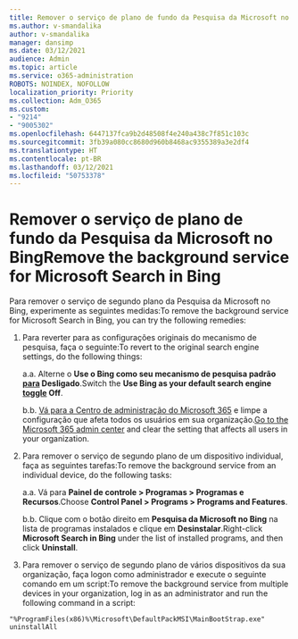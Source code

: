 ```yaml
---
title: Remover o serviço de plano de fundo da Pesquisa da Microsoft no Bing
ms.author: v-smandalika
author: v-smandalika
manager: dansimp
ms.date: 03/12/2021
audience: Admin
ms.topic: article
ms.service: o365-administration
ROBOTS: NOINDEX, NOFOLLOW
localization_priority: Priority
ms.collection: Adm_O365
ms.custom:
- "9214"
- "9005302"
ms.openlocfilehash: 6447137fca9b2d48508f4e240a438c7f851c103c
ms.sourcegitcommit: 3fb39a080cc8680d960b8468ac9355389a3e2df4
ms.translationtype: HT
ms.contentlocale: pt-BR
ms.lasthandoff: 03/12/2021
ms.locfileid: "50753378"
---
```

# <a name="remove-the-background-service-for-microsoft-search-in-bing"></a><span data-ttu-id="d52bb-102">Remover o serviço de plano de fundo da Pesquisa da Microsoft no Bing</span><span class="sxs-lookup"><span data-stu-id="d52bb-102">Remove the background service for Microsoft Search in Bing</span></span>

<span data-ttu-id="d52bb-103">Para remover o serviço de segundo plano da Pesquisa da Microsoft no Bing, experimente as seguintes medidas:</span><span class="sxs-lookup"><span data-stu-id="d52bb-103">To remove the background service for Microsoft Search in Bing, you can try the following remedies:</span></span>

1. <span data-ttu-id="d52bb-104">Para reverter para as configurações originais do mecanismo de pesquisa, faça o seguinte:</span><span class="sxs-lookup"><span data-stu-id="d52bb-104">To revert to the original search engine settings, do the following things:</span></span>

    <span data-ttu-id="d52bb-105">a.</span><span class="sxs-lookup"><span data-stu-id="d52bb-105">a.</span></span> <span data-ttu-id="d52bb-106">Alterne o **Use o Bing como seu mecanismo de pesquisa padrão [para](https://docs.microsoft.com/deployoffice/microsoft-search-bing#change-whether-bing-is-the-default-search-engine-for-google-chrome) Desligado**.</span><span class="sxs-lookup"><span data-stu-id="d52bb-106">Switch the **Use Bing as your default search engine [toggle](https://docs.microsoft.com/deployoffice/microsoft-search-bing#change-whether-bing-is-the-default-search-engine-for-google-chrome) Off**.</span></span>

    <span data-ttu-id="d52bb-107">b.</span><span class="sxs-lookup"><span data-stu-id="d52bb-107">b.</span></span> <span data-ttu-id="d52bb-108">[Vá para a Centro de administração do Microsoft 365](https://docs.microsoft.com/deployoffice/microsoft-search-bing#configure-the-setting-in-the-microsoft-365-admin-center-to-allow-the-extension-to-be-installed) e limpe a configuração que afeta todos os usuários em sua organização.</span><span class="sxs-lookup"><span data-stu-id="d52bb-108">[Go to the Microsoft 365 admin center](https://docs.microsoft.com/deployoffice/microsoft-search-bing#configure-the-setting-in-the-microsoft-365-admin-center-to-allow-the-extension-to-be-installed) and clear the setting that affects all users in your organization.</span></span>

2. <span data-ttu-id="d52bb-109">Para remover o serviço de segundo plano de um dispositivo individual, faça as seguintes tarefas:</span><span class="sxs-lookup"><span data-stu-id="d52bb-109">To remove the background service from an individual device, do the following tasks:</span></span>

    <span data-ttu-id="d52bb-110">a.</span><span class="sxs-lookup"><span data-stu-id="d52bb-110">a.</span></span> <span data-ttu-id="d52bb-111">Vá para **Painel de controle > Programas > Programas e Recursos**.</span><span class="sxs-lookup"><span data-stu-id="d52bb-111">Choose **Control Panel > Programs > Programs and Features**.</span></span>

    <span data-ttu-id="d52bb-112">b.</span><span class="sxs-lookup"><span data-stu-id="d52bb-112">b.</span></span> <span data-ttu-id="d52bb-113">Clique com o botão direito em **Pesquisa da Microsoft no Bing** na lista de programas instalados e clique em **Desinstalar**.</span><span class="sxs-lookup"><span data-stu-id="d52bb-113">Right-click **Microsoft Search in Bing** under the list of installed programs, and then click **Uninstall**.</span></span>

3. <span data-ttu-id="d52bb-114">Para remover o serviço de segundo plano de vários dispositivos da sua organização, faça logon como administrador e execute o seguinte comando em um script:</span><span class="sxs-lookup"><span data-stu-id="d52bb-114">To remove the background service from multiple devices in your organization, log in as an administrator and run the following command in a script:</span></span> 

`"%ProgramFiles(x86)%\Microsoft\DefaultPackMSI\MainBootStrap.exe" uninstallAll`
